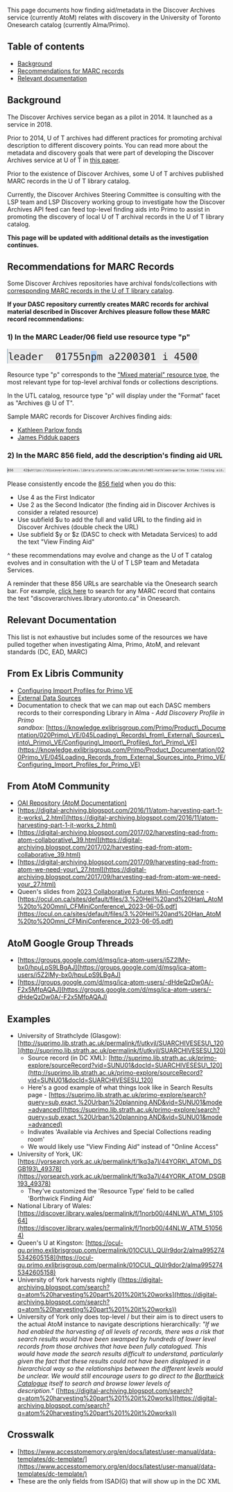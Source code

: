 This page documents how finding aid/metadata in the Discover Archives service (currently AtoM) relates with discovery in the University of Toronto Onesearch catalog (currently Alma/Primo).


## Table of contents

- [Background](#background)
- [Recommendations for MARC records](#recommendations-for-marc-records)
- [Relevant documentation](#relevant-documentation)


## Background

The Discover Archives service began as a pilot in 2014. It launched as a service in 2018. 

Prior to 2014, U of T archives had different practices for promoting archival description to different discovery points. You can read more about the metadata and discovery goals that were part of developing the Discover Archives service at U of T in [this paper](https://kula.uvic.ca/index.php/kula/article/view/234). 

Prior to the existence of Discover Archives, some U of T archives published MARC records in the U of T library catalog. 

Currently, the Discover Archives Steering Committee is consulting with the LSP team and LSP Discovery working group to investigate how the Discover Archives API feed can feed top-level finding aids into Primo to assist in promoting the discovery of local U of T archival records in the U of T library catalog.

**This page will be updated with additional details as the investigation continues.**


## Recommendations for MARC Records

Some Discover Archives repositories have archival fonds/collections with [corresponding MARC records in the U of T library catalog](https://librarysearch.library.utoronto.ca/discovery/search?query=any,contains,discoverarchives.library.utoronto.ca&tab=Everything&search_scope=UTL_AND_CI&vid=01UTORONTO_INST:UTORONTO&offset=0).

**If your DASC repository currently creates MARC records for archival material described in Discover Archives pleasure follow these MARC record recommendations:** 

### 1) In the MARC Leader/06 field use resource type "p"

![Use resource type "p" in leader(06) field](img/leader-06-p.png)

Resource type "p" corresponds to the ["Mixed material" resource type](https://www.itsmarc.com/crs/mergedprojects/helptop1/helptop1/directory_and_leader/idh_leader_06_bib.htm), the most relevant type for top-level archival fonds or collections descriptions.

In the UTL catalog, resource type "p" will display under the "Format" facet as "Archives @ U of T". 

Sample MARC records for Discover Archives finding aids:
* [Kathleen Parlow fonds](https://librarysearch.library.utoronto.ca/discovery/sourceRecord?vid=01UTORONTO_INST:UTORONTO&docId=alma991107320546406196&recordOwner=01UTORONTO_INST)
* [James Pidduk papers](https://librarysearch.library.utoronto.ca/discovery/sourceRecord?vid=01UTORONTO_INST:UTORONTO&docId=alma991106523295806196&recordOwner=01UTORONTO_INST)

### 2) In the MARC 856 field, add the description's finding aid URL

![Add 856 URL to the Discover Archives top-level finding aid](img/856.png)

Please consistently encode the [856 field](https://www.loc.gov/marc/bibliographic/bd856.html) when you do this:
* Use 4 as the First Indicator
* Use 2 as the Second Indicator (the finding aid in Discover Archives is consider a related resource)
* Use subfield $u to add the full and valid URL to the finding aid in Discover Archives (double check the URL)
* Use subfield $y or $z (DASC to check with Metadata Services) to add the text "View Finding Aid"

^ these recommendations may evolve and change as the U of T catalog evolves and in consultation with the U of T LSP team and Metadata Services. 

A reminder that these 856 URLs are searchable via the Onesearch search bar. For example, [click here](https://librarysearch.library.utoronto.ca/discovery/search?query=any,contains,discoverarchives.library.utoronto.ca&tab=Everything&search_scope=UTL_AND_CI&vid=01UTORONTO_INST:UTORONTO&offset=0) to search for any MARC record that contains the text "discoverarchives.library.utoronto.ca" in Onesearch.


## Relevant Documentation

This list is not exhaustive but includes some of the resources we have pulled together when investigating Alma, Primo, AtoM, and relevant standards (DC, EAD, MARC)

From Ex Libris Community
--------
* [Configuring Import Profiles for Primo VE](https://knowledge.exlibrisgroup.com/Primo/Product_Documentation/020Primo_VE/045Loading_Records_from_External_Sources_into_Primo_VE/Configuring_Import_Profiles_for_Primo_VE)
* [External Data Sources](https://proquestmeetings.webex.com/proquestmeetings/lsr.php?RCID=0a3cb3e135164e0abdf10f948eb86b2f)
* Documentation to check that we can map out each DASC members records to their corresponding Library in Alma - _Add Discovery Profile in Primo sandbox_: [https://knowledge.exlibrisgroup.com/Primo/Product\_Documentation/020Primo\_VE/045Loading\_Records\_from\_External\_Sources\_into\_Primo\_VE/Configuring\_Import\_Profiles\_for\_Primo\_VE](https://knowledge.exlibrisgroup.com/Primo/Product_Documentation/020Primo_VE/045Loading_Records_from_External_Sources_into_Primo_VE/Configuring_Import_Profiles_for_Primo_VE)

From AtoM Community
--------
* [OAI Repository (AtoM Documentation)](https://www.accesstomemory.org/docs/latest/user-manual/import-export/oai-pmh/)
* [https://digital-archiving.blogspot.com/2016/11/atom-harvesting-part-1-it-works\_2.html](https://digital-archiving.blogspot.com/2016/11/atom-harvesting-part-1-it-works_2.html)
* [https://digital-archiving.blogspot.com/2017/02/harvesting-ead-from-atom-collaborative\_39.html](https://digital-archiving.blogspot.com/2017/02/harvesting-ead-from-atom-collaborative_39.html)
* [https://digital-archiving.blogspot.com/2017/09/harvesting-ead-from-atom-we-need-your\_27.html](https://digital-archiving.blogspot.com/2017/09/harvesting-ead-from-atom-we-need-your_27.html)
* Queen's slides from [2023 Collaborative Futures Mini-Conference](https://ocul.on.ca/cf-mini-conference-summer-2023) - [https://ocul.on.ca/sites/default/files/3.%20Heil%20and%20Han\_AtoM%20to%20Omni\_CFMiniConference\_2023-06-05.pdf](https://ocul.on.ca/sites/default/files/3.%20Heil%20and%20Han_AtoM%20to%20Omni_CFMiniConference_2023-06-05.pdf)

AtoM Google Group Threads
--------
* [https://groups.google.com/d/msg/ica-atom-users/i5Z2lMy-bx0/hpuLpS9LBgAJ](https://groups.google.com/d/msg/ica-atom-users/i5Z2lMy-bx0/hpuLpS9LBgAJ)
* [https://groups.google.com/d/msg/ica-atom-users/-dHdeQzDw0A/-F2x5MfpAQAJ](https://groups.google.com/d/msg/ica-atom-users/-dHdeQzDw0A/-F2x5MfpAQAJ)

Examples
--------

*   University of Strathclyde (Glasgow): [http://suprimo.lib.strath.ac.uk/permalink/f/utkvjl/SUARCHIVESESU\_120](http://suprimo.lib.strath.ac.uk/permalink/f/utkvjl/SUARCHIVESESU_120)
    *   Source record (in DC XML): [http://suprimo.lib.strath.ac.uk/primo-explore/sourceRecord?vid=SUNU01&docId=SUARCHIVESESU\_120](http://suprimo.lib.strath.ac.uk/primo-explore/sourceRecord?vid=SUNU01&docId=SUARCHIVESESU_120)
    *   Here's a good example of what things look like in Search Results page - [https://suprimo.lib.strath.ac.uk/primo-explore/search?query=sub,exact,%20Urban%20planning,AND&vid=SUNU01&mode=advanced](https://suprimo.lib.strath.ac.uk/primo-explore/search?query=sub,exact,%20Urban%20planning,AND&vid=SUNU01&mode=advanced)
    *   Indivates 'Available via Archives and Special Collections reading room'
    *   We would likely use "View Finding Aid" instead of "Online Access" 
*   University of York, UK: [https://yorsearch.york.ac.uk/permalink/f/1kq3a7l/44YORK\_ATOM\_DSGB193\_49378](https://yorsearch.york.ac.uk/permalink/f/1kq3a7l/44YORK_ATOM_DSGB193_49378)
    *   They've customized the 'Resource Type' field to be called 'Borthwick Finding Aid'
*   National Library of Wales: [https://discover.library.wales/permalink/f/1norb00/44NLW\_ATM\_510564](https://discover.library.wales/permalink/f/1norb00/44NLW_ATM_510564)
*   Queen's U at Kingston: [https://ocul-qu.primo.exlibrisgroup.com/permalink/01OCUL\_QU/r9dor2/alma9952745342605158](https://ocul-qu.primo.exlibrisgroup.com/permalink/01OCUL_QU/r9dor2/alma9952745342605158)
*   University of York harvests nightly ([https://digital-archiving.blogspot.com/search?q=atom%20harvesting%20part%201%20it%20works](https://digital-archiving.blogspot.com/search?q=atom%20harvesting%20part%201%20it%20works))
*   University of York only does top-level / but their aim is to direct users to the actual AtoM instance to navigate descriptions hierarchically: _"If we had enabled the harvesting of all levels of records, there was a risk that search results would have been swamped by hundreds of lower level records from those archives that have been fully catalogued. This would have made the search results difficult to understand, particularly given the fact that these results could not have been displayed in a hierarchical way so the relationships between the different levels would be unclear. We would still encourage users to go direct to the [Borthwick Catalogue](https://borthcat.york.ac.uk/) itself to search and browse lower levels of description."_ ([https://digital-archiving.blogspot.com/search?q=atom%20harvesting%20part%201%20it%20works](https://digital-archiving.blogspot.com/search?q=atom%20harvesting%20part%201%20it%20works))

Crosswalk
--------

*   [https://www.accesstomemory.org/en/docs/latest/user-manual/data-templates/dc-template/](https://www.accesstomemory.org/en/docs/latest/user-manual/data-templates/dc-template/)
*   These are the only fields from ISAD(G) that will show up in the DC XML

